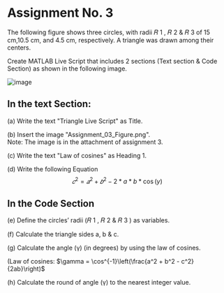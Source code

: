 # Assignment No. 3

The following figure shows three circles, with radii 𝑅 1 , 𝑅 2 & 𝑅 3 of 15 cm,10.5 cm, and 4.5 cm,
respectively. A triangle was drawn among their centers.

Create MATLAB Live Script that includes 2 sections (Text section & Code Section)
as shown in the following image.

![image](https://github.com/MaksymAndreiev/MATLAB_KUAS/assets/29687267/32669b0e-db91-4afb-b199-bb5ec750fa82)


## In the text Section:

(a) Write the text "Triangle Live Script" as Title.

(b) Insert the image "Assignment_03_Figure.png".\
    Note: The image is in the attachment of assignment 3.

(c) Write the text "Law of cosines" as Heading 1.

(d) Write the following Equation\
$$𝑐^2 =𝑎^2 +𝑏^2 − 2*a*b*\cos(y)$$

## In the Code Section

(e) Define the circles’ radii (𝑅 1 , 𝑅 2 & 𝑅 3 ) as variables.

(f) Calculate the triangle sides a, b & c.

(g) Calculate the angle (γ) (in degrees) by using the law of cosines.

(Law of cosines: $\gamma = \cos^{-1}\left(\frac{a^2 + b^2 - c^2}{2ab}\right)$

(h) Calculate the round of angle (γ) to the nearest integer value.
